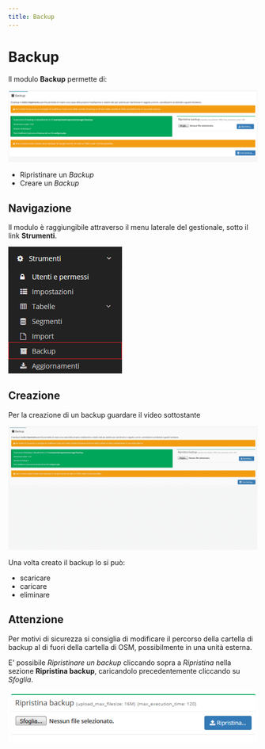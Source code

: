 ```yaml
---
title: Backup
---
```


# Backup

Il modulo **Backup** permette di:

![Screenshot interfaccia backup](../../../.gitbook/assets/screenbackup.PNG)

* Ripristinare un _Backup_
* Creare un _Backup_

## Navigazione

Il modulo è raggiungibile attraverso il menu laterale del gestionale, sotto il link **Strumenti**.

![Screenshot navigazione backup](../../../.gitbook/assets/navigazionebackup.png)

## Creazione

Per la creazione di un backup guardare il video sottostante

![GIF creazione backup](../../../.gitbook/assets/creazionebackup.gif)

Una volta creato il backup lo si può:

* scaricare
* caricare
* eliminare

## Attenzione

Per motivi di sicurezza si consiglia di modificare il percorso della cartella di backup al di fuori della cartella di OSM, possibilmente in una unità esterna.

E' possibile _Ripristinare un backup_ cliccando sopra a _Ripristina_ nella sezione **Ripristina backup**, caricandolo precedentemente cliccando su _Sfoglia_.

![Screenshot ripristino backup](../../../.gitbook/assets/ripristinabackup.PNG)

